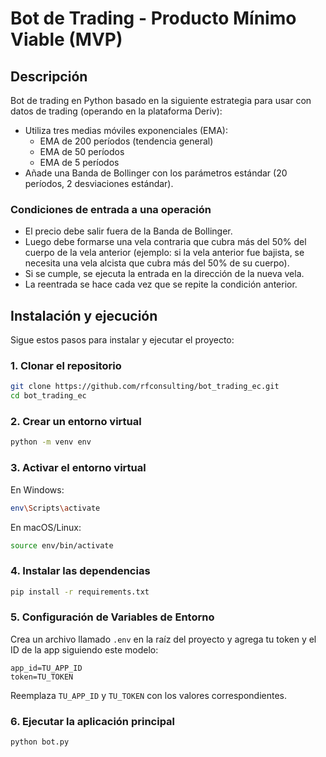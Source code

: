 # Bot de Trading - Producto Mínimo Viable (MVP)

## Descripción

Bot de trading en Python basado en la siguiente estrategia para usar con datos de trading (operando en la plataforma Deriv):

- Utiliza tres medias móviles exponenciales (EMA):
  - EMA de 200 períodos (tendencia general)
  - EMA de 50 períodos
  - EMA de 5 períodos
- Añade una Banda de Bollinger con los parámetros estándar (20 períodos, 2 desviaciones estándar).

### Condiciones de entrada a una operación

- El precio debe salir fuera de la Banda de Bollinger.
- Luego debe formarse una vela contraria que cubra más del 50% del cuerpo de la vela anterior (ejemplo: si la vela anterior fue bajista, se necesita una vela alcista que cubra más del 50% de su cuerpo).
- Si se cumple, se ejecuta la entrada en la dirección de la nueva vela.
- La reentrada se hace cada vez que se repite la condición anterior.


## Instalación y ejecución

Sigue estos pasos para instalar y ejecutar el proyecto:

### 1. Clonar el repositorio

```bash
git clone https://github.com/rfconsulting/bot_trading_ec.git
cd bot_trading_ec
```

### 2. Crear un entorno virtual

```bash
python -m venv env
```

### 3. Activar el entorno virtual

En Windows:
```bash
env\Scripts\activate
```

En macOS/Linux:
```bash
source env/bin/activate
```

### 4. Instalar las dependencias

```bash
pip install -r requirements.txt
```

### 5. Configuración de Variables de Entorno

Crea un archivo llamado `.env` en la raíz del proyecto y agrega tu token y el ID de la app siguiendo este modelo:

```properties
app_id=TU_APP_ID
token=TU_TOKEN
```

Reemplaza `TU_APP_ID` y `TU_TOKEN` con los valores correspondientes.


### 6. Ejecutar la aplicación principal

```bash
python bot.py
```
